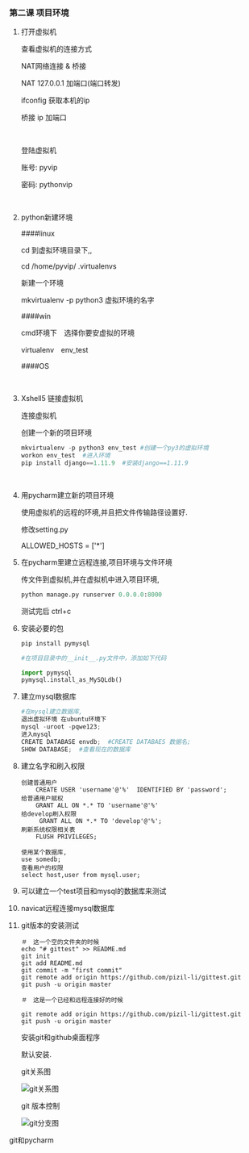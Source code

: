 ### 第二课 项目环境

1. 打开虚拟机

   查看虚拟机的连接方式

   NAT网络连接  &  桥接

   NAT 127.0.0.1 加端口(端口转发)

   ifconfig  获取本机的ip

   桥接 ip 加端口

   ​

   登陆虚拟机

   账号: pyvip

   密码: pythonvip

   ​

2. python新建环境

   ####linux 

   cd 到虚拟环境目录下,,

   cd /home/pyvip/ .virtualenvs

   新建一个环境

   mkvirtualenv  -p python3  虚拟环境的名字

   ####win 

    cmd环境下　选择你要安虚拟的环境

   virtualenv　env_test

   ####OS

   ​

3. Xshell5 链接虚拟机

   连接虚拟机

   创建一个新的项目环境

   ```python
   mkvirtualenv -p python3 env_test #创建一个py3的虚拟环境
   workon env_test  #进入环境
   pip install django==1.11.9  #安装django==1.11.9
   ```

   ​

4. 用pycharm建立新的项目环境

   使用虚拟机的远程的环境,并且把文件传输路径设置好.

   修改setting.py 

   ALLOWED_HOSTS = ['*']

5. 在pycharm里建立远程连接,项目环境与文件环境

   传文件到虚拟机,并在虚拟机中进入项目环境,

   ```python
   python manage.py runserver 0.0.0.0:8000
   ```

   测试完后 ctrl+c 

6. 安装必要的包

   ```python
   pip install pymysql

   #在项目目录中的__init__.py文件中，添加如下代码

   import pymysql
   pymysql.install_as_MySQLdb()
   ```

7. 建立mysql数据库

   ```python
   #在mysql建立数据库,
   退出虚拟环境 在ubuntu环境下
   mysql -uroot -pqwe123;
   进入mysql
   CREATE DATABASE envdb;  #CREATE DATABAES 数据名;
   SHOW DATABASE;  #查看现在的数据库 
   ```

8. 建立名字和刷入权限

   ```
   创建普通用户
       CREATE USER 'username'@'%'  IDENTIFIED BY 'password';
   给普通用户赋权
       GRANT ALL ON *.* TO 'username'@'%'
   给develop刷入权限
        GRANT ALL ON *.* TO 'develop'@'%';
   刷新系统权限相关表
       FLUSH PRIVILEGES;
       
   使用某个数据库,
   use somedb;
   查看用户的权限
   select host,user from mysql.user;
   ```

9. 可以建立一个test项目和mysql的数据库来测试 

10. navicat远程连接mysql数据库

11. git版本的安装测试

    ```htmo
    ＃　这一个空的文件夹的时候
    echo "# gittest" >> README.md
    git init
    git add README.md
    git commit -m "first commit"
    git remote add origin https://github.com/pizil-li/gittest.git
    git push -u origin master

    ＃　这是一个已经和远程连接好的时候

    git remote add origin https://github.com/pizil-li/gittest.git
    git push -u origin master
    ```

    安装git和github桌面程序

    默认安装.

      git关系图

    ![git关系图](G:\潭州教育\Django项目\第二节课\图片资料\git关系图.jpg)

    git 版本控制

    ![git分支图](G:\潭州教育\Django项目\第二节课\图片资料\git分支图.jpg)





git和pycharm



